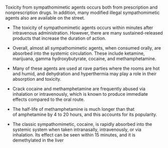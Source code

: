 Toxicity from sympathomimetic agents occurs both from prescription and nonprescription drugs. In addition, many modified illegal sympathomimetic agents also are available on the street.

- The toxicity of sympathomimetic agents occurs within minutes after intravenous administration. However, there are many sustained-released products that increase the duration of action.

- Overall, almost all sympathomimetic agents, when consumed orally, are absorbed into the systemic circulation. These include ketamine, marijuana, gamma hydroxybutyrate, cocaine, and methamphetamine.

- Many of these agents are used at rave parties where the rooms are hot and humid, and dehydration and hyperthermia may play a role in their absorption and toxicity.

- Crack cocaine and methamphetamine are frequently abused via inhalation or intravenously, which is known to produce immediate effects compared to the oral route.

- The half-life of methamphetamine is much longer than that of amphetamine by 4 to 20 hours, and this accounts for its popularity.

- The classic sympathomimetic, cocaine, is rapidly absorbed into the systemic system when taken intranasally, intravenously, or via inhalation. Its effect can be seen within 15 minutes, and it is demethylated in the liver